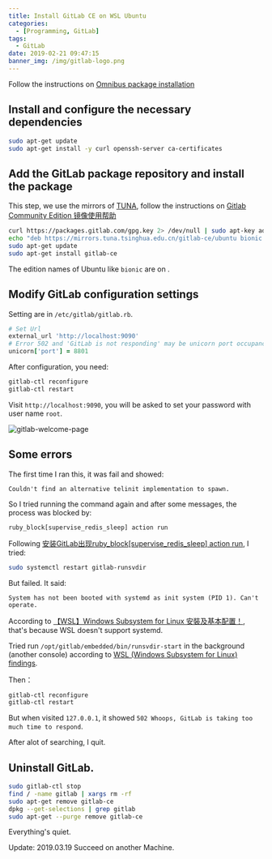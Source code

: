 ```yaml
---
title: Install GitLab CE on WSL Ubuntu
categories:
  - [Programming, GitLab]
tags:
  - GitLab
date: 2019-02-21 09:47:15
banner_img: /img/gitlab-logo.png
---
```


Follow the instructions on [Omnibus package installation](https://about.gitlab.com/install/#ubuntu)

## Install and configure the necessary dependencies

```bash
sudo apt-get update
sudo apt-get install -y curl openssh-server ca-certificates
```

## Add the GitLab package repository and install the package

This step, we use the mirrors of [TUNA](https://mirror.tuna.tsinghua.edu.cn), follow the instructions on [Gitlab Community Edition 镜像使用帮助](https://mirror.tuna.tsinghua.edu.cn/help/gitlab-ce/)

```bash
curl https://packages.gitlab.com/gpg.key 2> /dev/null | sudo apt-key add - &>/dev/null
echo "deb https://mirrors.tuna.tsinghua.edu.cn/gitlab-ce/ubuntu bionic main" > /etc/apt/sources.list.d/gitlab-ce.list
sudo apt-get update
sudo apt-get install gitlab-ce
```

The edition names of Ubuntu like `bionic` are on [](https://launchpad.net/ubuntu).

## Modify GitLab configuration settings

Setting are in `/etc/gitlab/gitlab.rb`.

```rb
# Set Url
external_url 'http://localhost:9090'
# Error 502 and 'GitLab is not responding' may be unicorn port occupancy
unicorn['port'] = 8801
```

After configuration, you need:

```bash
gitlab-ctl reconfigure
gitlab-ctl restart
```

Visit `http://localhost:9090`, you will be asked to set your password with user name `root`.

![gitlab-welcome-page](gitlab-welcome-page.png)

## Some errors

The first time I ran this, it was fail and showed:

```
Couldn't find an alternative telinit implementation to spawn.
```

So I tried running the command again and after some messages, the process was blocked by:

```
ruby_block[supervise_redis_sleep] action run
```

Following [安装GitLab出现ruby_block[supervise_redis_sleep] action run](https://www.cnblogs.com/springwind2006/p/6872773.html), I tried:

```bash
sudo systemctl restart gitlab-runsvdir
```

But failed. It said:

```
System has not been booted with systemd as init system (PID 1). Can't operate.
```

According to [【WSL】Windows Subsystem for Linux 安裝及基本配置！](https://blogs.msdn.microsoft.com/microsoft_student_partners_in_taiwan/2017/10/03/wsltune/), that's because WSL doesn't support systemd.

Tried run `/opt/gitlab/embedded/bin/runsvdir-start` in the background (another console) according to [WSL (Windows Subsystem for Linux) findings](https://gitlab.com/gitlab-org/omnibus-gitlab/issues/2295).

Then：

```bash
gitlab-ctl reconfigure
gitlab-ctl restart
```

But when visited `127.0.0.1`, it showed `502 Whoops, GitLab is taking too much time to respond`.

After alot of searching, I quit.

## Uninstall GitLab.

```bash
sudo gitlab-ctl stop
find / -name gitlab | xargs rm -rf
sudo apt-get remove gitlab-ce
dpkg --get-selections | grep gitlab
sudo apt-get --purge remove gitlab-ce
```

Everything's quiet.

Update:
2019.03.19 Succeed on another Machine.